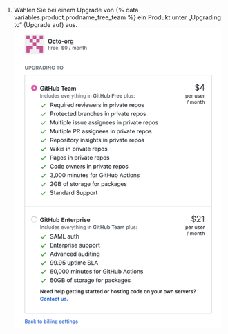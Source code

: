 1. Wählen Sie bei einem Upgrade von {% data variables.product.prodname_free_team %} ein Produkt unter „Upgrading to“ (Upgrade auf) aus. ![Schaltfläche „Upgrade“](/assets/images/help/billing/upgrade-to-product.png)
